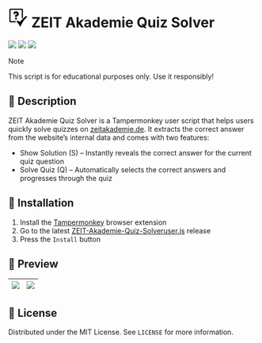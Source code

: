 # <img src="assets/icon.png" height="40" /> ZEIT Akademie Quiz Solver

[![](https://img.shields.io/github/languages/code-size/Tosox/ZEIT-Akademie-Quiz-Solver?label=Code%20size&style=for-the-badge)](https://github.com/Tosox/ZEIT-Akademie-Quiz-Solver)
[![](https://tokei.rs/b1/github/Tosox/ZEIT-Akademie-Quiz-Solver?label=Total%20lines&style=for-the-badge)](https://github.com/Tosox/ZEIT-Akademie-Quiz-Solver)
[![](https://img.shields.io/github/downloads/Tosox/ZEIT-Akademie-Quiz-Solver/total?label=Downloads&style=for-the-badge)](https://github.com/Tosox/ZEIT-Akademie-Quiz-Solver/releases)

> [!NOTE]
> This script is for educational purposes only. Use it responsibly!

## 📜 Description

ZEIT Akademie Quiz Solver is a Tampermonkey user script that helps users quickly solve quizzes on [zeitakademie.de](https://www.zeitakademie.de/). It extracts the correct answer from the website’s internal data and comes with two features:
* Show Solution (S) – Instantly reveals the correct answer for the current quiz question
* Solve Quiz (Q) – Automatically selects the correct answers and progresses through the quiz

## 🔧 Installation

1. Install the [Tampermonkey](https://www.tampermonkey.net/) browser extension
2. Go to the latest [ZEIT-Akademie-Quiz-Solveruser.js](https://github.com/Tosox/ZEIT-Akademie-Quiz-Solver/releases/latest/download/ZEIT-Akademie-Quiz-Solver.user.js) release
3. Press the `Install` button

## 🎥 Preview

| [![](https://ytcards.demolab.com/?id=2ah_xlSa9dU&title=ZEIT+Akademie+Quiz+Solver+-+Show+Solution&lang=en&timestamp=1677625200&background_color=%230d1117&title_color=%23ffffff&stats_color=%23dedede&max_title_lines=1&width=700&border_radius=5)](https://youtu.be/2ah_xlSa9dU) | [![](https://ytcards.demolab.com/?id=dYlhPUnmym4&title=ZEIT+Akademie+Quiz+Solver+-+Solve+Quiz&lang=en&timestamp=1677625200&background_color=%230d1117&title_color=%23ffffff&stats_color=%23dedede&max_title_lines=1&width=700&border_radius=5)](https://youtu.be/dYlhPUnmym4) |
| --- | --- |

## 📄 License

Distributed under the MIT License. See `LICENSE` for more information.
